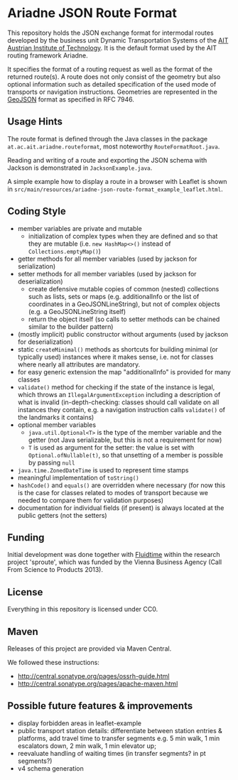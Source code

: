 # Ariadne JSON Route Format
This repository holds the JSON exchange format for intermodal routes developed by the business unit Dynamic Transportation Systems of the [AIT Austrian Institute of Technology](http://dts.ait.ac.at). It is the default format used by the AIT routing framework Ariadne.

It specifies the format of a routing request as well as the format of the returned route(s). A route does not only consist of the geometry but also optional information such as detailed specification of the used mode of transports or navigation instructions.
Geometries are represented in the [GeoJSON](http://geojson.org) format as specified in RFC 7946.

## Usage Hints
The route format is defined through the Java classes in the package `at.ac.ait.ariadne.routeformat`, most noteworthy `RouteFormatRoot.java`.

Reading and writing of a route and exporting the JSON schema with Jackson is demonstrated in `JacksonExample.java`.

A simple example how to display a route in a browser with Leaflet is shown in `src/main/resources/ariadne-json-route-format_example_leaflet.html`.

## Coding Style
- member variables are private and mutable
    - initialization of complex types when they are defined and so that they are mutable (i.e. `new HashMap<>()` instead of `Collections.emptyMap()`)
- getter methods for all member variables (used by jackson for serialization)
- setter methods for all member variables (used by jackson for deserialization)
    - create defensive mutable copies of common (nested) collections such as lists, sets or maps (e.g. additionalInfo or the list of coordinates in a GeoJSONLineString), but not of complex objects (e.g. a GeoJSONLineString itself)
    - return the object itself (so calls to setter methods can be chained similar to the builder pattern)
- (mostly implicit) public constructor without arguments (used by jackson for deserialization)
- static `createMinimal()` methods as shortcuts for building minimal (or typically used) instances where it makes sense, i.e. not for classes where nearly all attributes are mandatory.
- for easy generic extension the map "additionalInfo" is provided for many classes
- `validate()` method for checking if the state of the instance is legal, which throws an `IllegalArgumentException` including a description of what is invalid (in-depth-checking: classes should call validate on all instances they contain, e.g. a navigation instruction calls `validate()` of the landmarks it contains)
- optional member variables
    - `java.util.Optional<T>` is the type of the member variable and the getter (not Java serializable, but this is not a requirement for now)
    - `T` is used as argument for the setter: the value is set with `Optional.ofNullable(t)`, so that unsetting of a member is possible by passing `null`
- `java.time.ZonedDateTime` is used to represent time stamps
- meaningful implementation of `toString()`
- `hashCode()` and `equals()` are overridden where necessary (for now this is the case for classes related to modes of transport because we needed to compare them for validation purposes)
- documentation for individual fields (if present) is always located at the public getters (not the setters)

## Funding
Initial development was done together with [Fluidtime](http://www.fluidtime.com) within the research project 'sproute', which was funded by the Vienna Business Agency (Call From Science to Products 2013).

## License
Everything in this repository is licensed under CC0.

## Maven

Releases of this project are provided via Maven Central.

We followed these instructions:
- http://central.sonatype.org/pages/ossrh-guide.html
- http://central.sonatype.org/pages/apache-maven.html

## Possible future features & improvements 
- display forbidden areas in leaflet-example
- public transport station details: differentiate between station entries & platforms, add travel time to transfer segments e.g. 5 min walk, 1 min escalators down, 2 min walk, 1 min elevator up;
- reevaluate handling of waiting times (in transfer segments? in pt segments?)
- v4 schema generation
